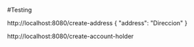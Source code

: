
#Testing

http://localhost:8080/create-address
{
    "address": "Direccion"
}

http://localhost:8080/create-account-holder


